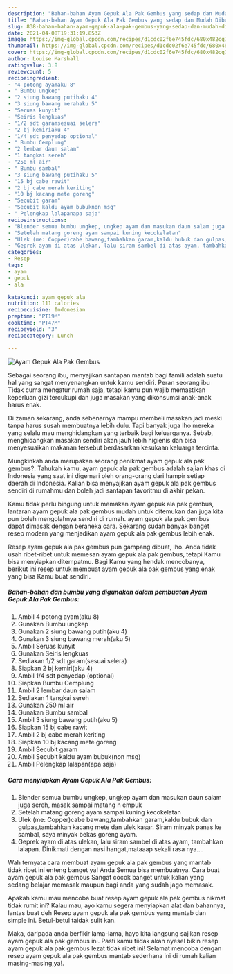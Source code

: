 ```yaml
---
description: "Bahan-bahan Ayam Gepuk Ala Pak Gembus yang sedap dan Mudah Dibuat"
title: "Bahan-bahan Ayam Gepuk Ala Pak Gembus yang sedap dan Mudah Dibuat"
slug: 838-bahan-bahan-ayam-gepuk-ala-pak-gembus-yang-sedap-dan-mudah-dibuat
date: 2021-04-08T19:31:19.853Z
image: https://img-global.cpcdn.com/recipes/d1cdc02f6e745fdc/680x482cq70/ayam-gepuk-ala-pak-gembus-foto-resep-utama.jpg
thumbnail: https://img-global.cpcdn.com/recipes/d1cdc02f6e745fdc/680x482cq70/ayam-gepuk-ala-pak-gembus-foto-resep-utama.jpg
cover: https://img-global.cpcdn.com/recipes/d1cdc02f6e745fdc/680x482cq70/ayam-gepuk-ala-pak-gembus-foto-resep-utama.jpg
author: Louise Marshall
ratingvalue: 3.8
reviewcount: 5
recipeingredient:
- "4 potong ayamaku 8"
- " Bumbu ungkep"
- "2 siung bawang putihaku 4"
- "3 siung bawang merahaku 5"
- "Seruas kunyit"
- "Seiris lengkuas"
- "1/2 sdt garamsesuai selera"
- "2 bj kemiriaku 4"
- "1/4 sdt penyedap optional"
- " Bumbu Cemplung"
- "2 lembar daun salam"
- "1 tangkai sereh"
- "250 ml air"
- " Bumbu sambal"
- "3 siung bawang putihaku 5"
- "15 bj cabe rawit"
- "2 bj cabe merah keriting"
- "10 bj kacang mete goreng"
- "Secubit garam"
- "Secubit kaldu ayam bubuknon msg"
- " Pelengkap lalapanapa saja"
recipeinstructions:
- "Blender semua bumbu ungkep, ungkep ayam dan masukan daun salam juga sereh, masak sampai matang n empuk"
- "Setelah matang goreng ayam sampai kuning kecokelatan"
- "Ulek (me: Copper)cabe bawang,tambahkan garam,kaldu bubuk dan gulpas,tambahkan kacang mete dan ulek kasar. Siram minyak panas ke sambal, saya minyak bekas goreng ayam."
- "Geprek ayam di atas ulekan, lalu siram sambel di atas ayam, tambahkan lalapan. Dinikmati dengan nasi hangat,mataaap sekali rasa nya...."
categories:
- Resep
tags:
- ayam
- gepuk
- ala

katakunci: ayam gepuk ala 
nutrition: 111 calories
recipecuisine: Indonesian
preptime: "PT19M"
cooktime: "PT47M"
recipeyield: "3"
recipecategory: Lunch

---
```



![Ayam Gepuk Ala Pak Gembus](https://img-global.cpcdn.com/recipes/d1cdc02f6e745fdc/680x482cq70/ayam-gepuk-ala-pak-gembus-foto-resep-utama.jpg)

Sebagai seorang ibu, menyajikan santapan mantab bagi famili adalah suatu hal yang sangat menyenangkan untuk kamu sendiri. Peran seorang ibu Tidak cuma mengatur rumah saja, tetapi kamu pun wajib memastikan keperluan gizi tercukupi dan juga masakan yang dikonsumsi anak-anak harus enak.

Di zaman  sekarang, anda sebenarnya mampu membeli masakan jadi meski tanpa harus susah membuatnya lebih dulu. Tapi banyak juga lho mereka yang selalu mau menghidangkan yang terbaik bagi keluarganya. Sebab, menghidangkan masakan sendiri akan jauh lebih higienis dan bisa menyesuaikan makanan tersebut berdasarkan kesukaan keluarga tercinta. 



Mungkinkah anda merupakan seorang penikmat ayam gepuk ala pak gembus?. Tahukah kamu, ayam gepuk ala pak gembus adalah sajian khas di Indonesia yang saat ini digemari oleh orang-orang dari hampir setiap daerah di Indonesia. Kalian bisa menyajikan ayam gepuk ala pak gembus sendiri di rumahmu dan boleh jadi santapan favoritmu di akhir pekan.

Kamu tidak perlu bingung untuk memakan ayam gepuk ala pak gembus, lantaran ayam gepuk ala pak gembus mudah untuk ditemukan dan juga kita pun boleh mengolahnya sendiri di rumah. ayam gepuk ala pak gembus dapat dimasak dengan beraneka cara. Sekarang sudah banyak banget resep modern yang menjadikan ayam gepuk ala pak gembus lebih enak.

Resep ayam gepuk ala pak gembus pun gampang dibuat, lho. Anda tidak usah ribet-ribet untuk memesan ayam gepuk ala pak gembus, tetapi Kamu bisa menyiapkan ditempatmu. Bagi Kamu yang hendak mencobanya, berikut ini resep untuk membuat ayam gepuk ala pak gembus yang enak yang bisa Kamu buat sendiri.

<!--inarticleads1-->

##### Bahan-bahan dan bumbu yang digunakan dalam pembuatan Ayam Gepuk Ala Pak Gembus:

1. Ambil 4 potong ayam(aku 8)
1. Gunakan  Bumbu ungkep
1. Gunakan 2 siung bawang putih(aku 4)
1. Gunakan 3 siung bawang merah(aku 5)
1. Ambil Seruas kunyit
1. Gunakan Seiris lengkuas
1. Sediakan 1/2 sdt garam(sesuai selera)
1. Siapkan 2 bj kemiri(aku 4)
1. Ambil 1/4 sdt penyedap (optional)
1. Siapkan  Bumbu Cemplung
1. Ambil 2 lembar daun salam
1. Sediakan 1 tangkai sereh
1. Gunakan 250 ml air
1. Gunakan  Bumbu sambal
1. Ambil 3 siung bawang putih(aku 5)
1. Siapkan 15 bj cabe rawit
1. Ambil 2 bj cabe merah keriting
1. Siapkan 10 bj kacang mete goreng
1. Ambil Secubit garam
1. Ambil Secubit kaldu ayam bubuk(non msg)
1. Ambil  Pelengkap lalapan(apa saja)




<!--inarticleads2-->

##### Cara menyiapkan Ayam Gepuk Ala Pak Gembus:

1. Blender semua bumbu ungkep, ungkep ayam dan masukan daun salam juga sereh, masak sampai matang n empuk
1. Setelah matang goreng ayam sampai kuning kecokelatan
1. Ulek (me: Copper)cabe bawang,tambahkan garam,kaldu bubuk dan gulpas,tambahkan kacang mete dan ulek kasar. Siram minyak panas ke sambal, saya minyak bekas goreng ayam.
1. Geprek ayam di atas ulekan, lalu siram sambel di atas ayam, tambahkan lalapan. Dinikmati dengan nasi hangat,mataaap sekali rasa nya....




Wah ternyata cara membuat ayam gepuk ala pak gembus yang mantab tidak ribet ini enteng banget ya! Anda Semua bisa membuatnya. Cara buat ayam gepuk ala pak gembus Sangat cocok banget untuk kalian yang sedang belajar memasak maupun bagi anda yang sudah jago memasak.

Apakah kamu mau mencoba buat resep ayam gepuk ala pak gembus nikmat tidak rumit ini? Kalau mau, ayo kamu segera menyiapkan alat dan bahannya, lantas buat deh Resep ayam gepuk ala pak gembus yang mantab dan simple ini. Betul-betul taidak sulit kan. 

Maka, daripada anda berfikir lama-lama, hayo kita langsung sajikan resep ayam gepuk ala pak gembus ini. Pasti kamu tiidak akan nyesel bikin resep ayam gepuk ala pak gembus lezat tidak ribet ini! Selamat mencoba dengan resep ayam gepuk ala pak gembus mantab sederhana ini di rumah kalian masing-masing,ya!.

